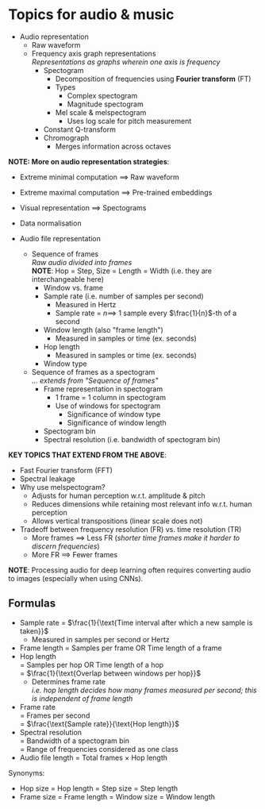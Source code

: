 # Topics for audio & music

- Audio representation
    - Raw waveform
    - Frequency axis graph representations <br> _Representations as graphs wherein one axis is frequency_
        - Spectogram
            - Decomposition of frequencies using **Fourier transform** (FT)
            - Types
                - Complex spectogram
                - Magnitude spectogram
            - Mel scale & melspectogram
                - Uses log scale for pitch measurement
        - Constant Q-transform
        - Chromograph
            - Merges information across octaves

**NOTE: More on audio representation strategies**:

- Extreme minimal computation $\implies$ Raw waveform
- Extreme maximal computation $\implies$ Pre-trained embeddings
- Visual representation $\implies$ Spectograms
- Data normalisation

- Audio file representation
    - Sequence of frames <br> _Raw audio divided into frames_ <br> **NOTE**: Hop = Step, Size = Length = Width (i.e. they are interchangeable here)
        - Window vs. frame
        - Sample rate (i.e. number of samples per second)
            - Measured in Hertz
            - Sample rate = $n \implies$ 1 sample every $\frac{1}{n}$-th of a second
        - Window length (also "frame length")
            - Measured in samples or time (ex. seconds)
        - Hop length
            - Measured in samples or time (ex. seconds)
        - Window type
    - Sequence of frames as a spectogram <br> _... extends from "Sequence of frames"_
        - Frame representation in spectogram
            - 1 frame = 1 column in spectogram
            - Use of windows for spectogram
                - Significance of window type
                - Significance of window  length
        - Spectogram bin
        - Spectral resolution (i.e. bandwidth of spectogram bin)

**KEY TOPICS THAT EXTEND FROM THE ABOVE**:

- Fast Fourier transform (FFT)
- Spectral leakage
- Why use melspectogram?
    - Adjusts for human perception w.r.t. amplitude & pitch
    - Reduces dimensions while retaining most relevant info w.r.t. human perception
    - Allows vertical transpositions (linear scale does not)
- Tradeoff between frequency resolution (FR) vs. time resolution (TR)
    - More frames $\implies$ Less FR (_shorter time frames make it harder to discern frequencies_)
    - More FR $\implies$ Fewer frames

**NOTE**: Processing audio for deep learning often requires converting audio to images (especially when using CNNs).

## Formulas
- Sample rate = $\frac{1}{\text{Time interval after which a new sample is taken}}$
    - Measured in samples per second or Hertz
- Frame length = Samples per frame OR Time length of a frame
- Hop length <br> = Samples per hop OR Time length of a hop <br> = $\frac{1}{\text{Overlap between windows per hop}}$
    - Determines frame rate <br> _i.e. hop length decides how many frames measured per second; this is independent of frame length_
- Frame rate <br> = Frames per second <br> = $\frac{\text{Sample rate}}{\text{Hop length}}$
- Spectral resolution <br> = Bandwidth of a spectogram bin <br> = Range of frequencies considered as one class
- Audio file length = Total frames $\times$ Hop length

Synonyms:

- Hop size = Hop length = Step size = Step length
- Frame size = Frame length = Window size = Window length
